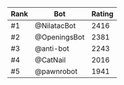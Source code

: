 Rank|Bot|Rating
---|---|---
#1|@NilatacBot|2416
#2|@OpeningsBot|2381
#3|@anti-bot|2243
#4|@CatNail|2016
#5|@pawnrobot|1941
